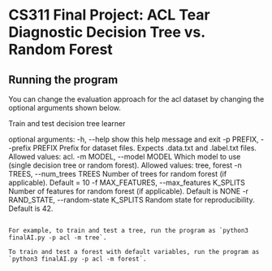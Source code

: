 # CS311 Final Project: ACL Tear Diagnostic Decision Tree vs. Random Forest

## Running the program

You can change the evaluation approach for the acl dataset by changing the optional arguments shown below.


Train and test decision tree learner

optional arguments:
  -h, --help            show this help message and exit
  -p PREFIX, --prefix PREFIX
                        Prefix for dataset files. Expects <prefix>.data.txt and <prefix>.label.txt files. Allowed values: acl.
  -m MODEL, --model MODEL
                        Which model to use (single decision tree or random forest). Allowed values: tree, forest
  -n TREES, --num_trees TREES
                        Number of trees for random forest (if applicable). Default = 10
  -f MAX_FEATURES, --max_features K_SPLITS
                        Number of features for random forest (if applicable). Default is NONE
  -r RAND_STATE, --random-state K_SPLITS
                        Random state for reproducibility. Default is 42.
```

For example, to train and test a tree, run the program as `python3 finalAI.py -p acl -m tree`.

To train and test a forest with default variables, run the program as `python3 finalAI.py -p acl -m forest`.